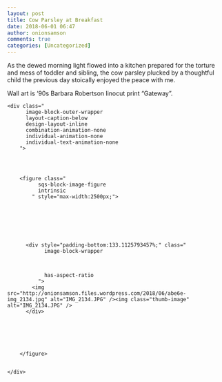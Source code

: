 ```yaml
---
layout: post
title: Cow Parsley at Breakfast
date: 2018-06-01 06:47
author: onionsamson
comments: true
categories: [Uncategorized]
---
```

<p>As the dewed morning light flowed into a kitchen prepared for the torture and mess of toddler and sibling, the cow parsley plucked by a thoughtful child the previous day stoically enjoyed the peace with me.</p>
<p>Wall art is ‘90s Barbara Robertson linocut print “Gateway”.</p>









  

    
  
    <div class="
          image-block-outer-wrapper
          layout-caption-below
          design-layout-inline
          combination-animation-none
          individual-animation-none
          individual-text-animation-none
        ">

      

      
        <figure class="
              sqs-block-image-figure
              intrinsic
            " style="max-width:2500px;">
          
        
        

        
          
            
          <div style="padding-bottom:133.1125793457%;" class="
                image-block-wrapper
                
          
        
                has-aspect-ratio
              ">
            <img src="http://onionsamson.files.wordpress.com/2018/06/abe6e-img_2134.jpg" alt="IMG_2134.JPG" /><img class="thumb-image" alt="IMG_2134.JPG" />
          </div>
        
          
        

        
      
        </figure>
      

    </div>
